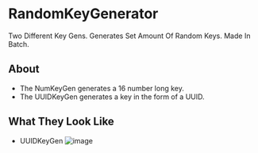 # RandomKeyGenerator
Two Different Key Gens. Generates Set Amount Of Random Keys. Made In Batch.

## About
   - The NumKeyGen generates a 16 number long key.
   - The UUIDKeyGen generates a key in the form of a UUID.

## What They Look Like
   - UUIDKeyGen ![image](https://github.com/user-attachments/assets/f2617196-e1a1-43f9-b2c1-afc8958f8d13)
